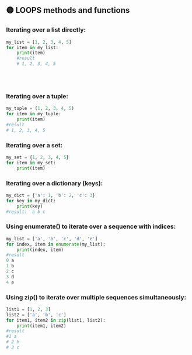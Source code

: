 ## 🟡 LOOPS methods and functions

### Iterating over a list directly:

```python
my_list = [1, 2, 3, 4, 5]
for item in my_list:
    print(item)
    #result
    # 1, 2, 3, 4, 5
```

<br>
<br>

### Iterating over a tuple:

```python
my_tuple = (1, 2, 3, 4, 5)
for item in my_tuple:
    print(item)
#result
# 1, 2, 3, 4, 5
```

### Iterating over a set:

```python
my_set = {1, 2, 3, 4, 5}
for item in my_set:
    print(item)

```

### Iterating over a dictionary (keys):

```python
my_dict = {'a': 1, 'b': 2, 'c': 3}
for key in my_dict:
    print(key)
#result:  a b c
```

### Using enumerate() to iterate over a sequence with indices:

```python
my_list = ['a', 'b', 'c', 'd', 'e']
for index, item in enumerate(my_list):
    print(index, item)
#result
0 a
1 b
2 c
3 d
4 e
```

### Using zip() to iterate over multiple sequences simultaneously:

```python
list1 = [1, 2, 3]
list2 = ['a', 'b', 'c']
for item1, item2 in zip(list1, list2):
    print(item1, item2)
#result
#1 a
# 2 b
# 3 c
```
